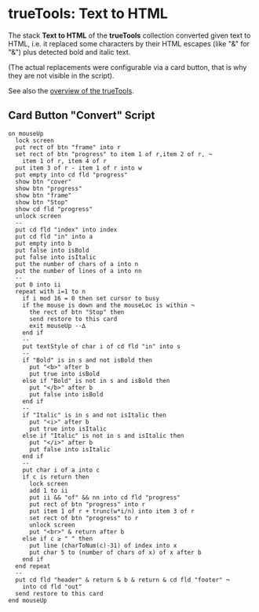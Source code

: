 # trueTools: Text to HTML

The stack **Text to HTML** of the **trueTools** collection
converted given text to HTML,
i.e. it replaced some characters by their HTML escapes
(like "&amp;" for "&") plus detected bold and italic text.

(The actual replacements were configurable via a card button,
that is why they are not visible in the script).

See also the [overview of the trueTools](../stacks/trueTools.md).

## Card Button "Convert" Script

```
on mouseUp
  lock screen
  put rect of btn "frame" into r
  set rect of btn "progress" to item 1 of r,item 2 of r, ¬
    item 1 of r, item 4 of r
  put item 3 of r - item 1 of r into w
  put empty into cd fld "progress"
  show btn "cover"
  show btn "progress"
  show btn "frame"
  show btn "Stop"
  show cd fld "progress"
  unlock screen
  --
  put cd fld "index" into index
  put cd fld "in" into a
  put empty into b
  put false into isBold
  put false into isItalic
  put the number of chars of a into n
  put the number of lines of a into nn
  --
  put 0 into ii
  repeat with i=1 to n
    if i mod 16 = 0 then set cursor to busy
    if the mouse is down and the mouseLoc is within ¬
      the rect of btn "Stop" then
      send restore to this card
      exit mouseUp --∆
    end if
    --
    put textStyle of char i of cd fld "in" into s
    --
    if "Bold" is in s and not isBold then
      put "<b>" after b
      put true into isBold
    else if "Bold" is not in s and isBold then
      put "</b>" after b
      put false into isBold
    end if
    --
    if "Italic" is in s and not isItalic then
      put "<i>" after b
      put true into isItalic
    else if "Italic" is not in s and isItalic then
      put "</i>" after b
      put false into isItalic
    end if
    --
    put char i of a into c
    if c is return then
      lock screen
      add 1 to ii
      put ii && "of" && nn into cd fld "progress"
      put rect of btn "progress" into r
      put item 1 of r + trunc(w*i/n) into item 3 of r
      set rect of btn "progress" to r
      unlock screen
      put "<br>" & return after b
    else if c ≥ " " then
      put line (charToNum(c)-31) of index into x
      put char 5 to (number of chars of x) of x after b
    end if
  end repeat
  --
  put cd fld "header" & return & b & return & cd fld "footer" ¬
    into cd fld "out"
  send restore to this card
end mouseUp